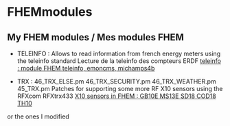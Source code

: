 # FHEMmodules
<h2>My FHEM modules / Mes modules FHEM</h2>

- TELEINFO : 
  Allows to read information from french energy meters using the teleinfo standard
  Lecture de la teleinfo des compteurs ERDF
  <a href="http://play.with.free.fr/index.php/tag/teleinfo/">teleinfo : module FHEM teleinfo, emoncms, michamps4b</a>

- TRX :
  46_TRX_ELSE.pm 46_TRX_SECURITY.pm 46_TRX_WEATHER.pm 45_TRX.pm
  Patches for supporting some more RF X10 sensors using the RFXcom RFXtrx433 
  <a href="http://play.with.free.fr/index.php/fhem-x10-gb10e-th10-ms13e-sd18-cod18/">X10 sensors in FHEM : GB10E MS13E SD18 COD18 TH10</a>

or the ones I modified
